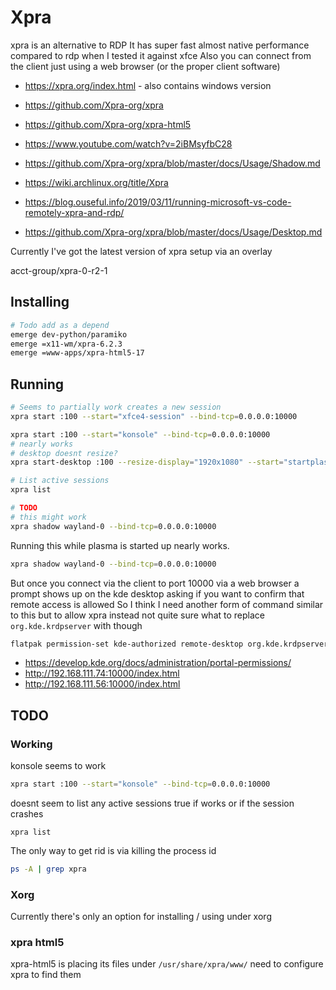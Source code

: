 # Xpra

xpra is an alternative to RDP
It has super fast almost native performance compared to rdp when I tested it against xfce
Also you can connect from the client just using a web browser (or the proper client software)

  * https://xpra.org/index.html - also contains windows version
  * https://github.com/Xpra-org/xpra
  * https://github.com/Xpra-org/xpra-html5

  * https://www.youtube.com/watch?v=2iBMsyfbC28
  * https://github.com/Xpra-org/xpra/blob/master/docs/Usage/Shadow.md
  * https://wiki.archlinux.org/title/Xpra
  * https://blog.ouseful.info/2019/03/11/running-microsoft-vs-code-remotely-xpra-and-rdp/
  * https://github.com/Xpra-org/xpra/blob/master/docs/Usage/Desktop.md

Currently I've got the latest version of xpra setup via an overlay

acct-group/xpra-0-r2-1



## Installing

```bash
# Todo add as a depend
emerge dev-python/paramiko
emerge =x11-wm/xpra-6.2.3
emerge =www-apps/xpra-html5-17
```


## Running

```bash
# Seems to partially work creates a new session
xpra start :100 --start="xfce4-session" --bind-tcp=0.0.0.0:10000

xpra start :100 --start="konsole" --bind-tcp=0.0.0.0:10000
# nearly works
# desktop doesnt resize?
xpra start-desktop :100 --resize-display="1920x1080" --start="startplasma-wayland" --bind-tcp=0.0.0.0:10000

# List active sessions
xpra list

# TODO
# this might work
xpra shadow wayland-0 --bind-tcp=0.0.0.0:10000
```

Running this while plasma is started up nearly works.
```bash
xpra shadow wayland-0 --bind-tcp=0.0.0.0:10000
```

But once you connect via the client to port 10000 via a web browser a prompt shows up on the kde desktop
asking if you want to confirm that remote access is allowed
So I think I need another form of command similar to this but to allow xpra instead
not quite sure what to replace `org.kde.krdpserver` with though
```bash
flatpak permission-set kde-authorized remote-desktop org.kde.krdpserver yes
```

  * https://develop.kde.org/docs/administration/portal-permissions/
  * http://192.168.111.74:10000/index.html
  * http://192.168.111.56:10000/index.html

## TODO

### Working

konsole seems to work
```bash
xpra start :100 --start="konsole" --bind-tcp=0.0.0.0:10000
```
doesnt seem to list any active sessions
true if works or if the session crashes
```
xpra list 
```

The only way to get rid is via killing the process id
```bash
ps -A | grep xpra
```

### Xorg

Currently there's only an option for installing / using under xorg

### xpra html5

xpra-html5 is placing its files under `/usr/share/xpra/www/`
need to configure xpra to find them
